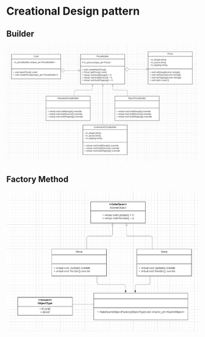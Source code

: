 # Creational Design pattern 

## Builder  


![alt text](https://github.com/hancockyang/cpp_practice/blob/main/Design_Pattern/Creational/builder-Pizza.PNG)


## Factory Method  
![alt text](https://github.com/hancockyang/cpp_practice/blob/main/Design_Pattern/Creational/Factory-GameObject.PNG)